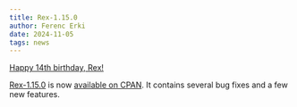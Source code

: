 ```yaml
---
title: Rex-1.15.0
author: Ferenc Erki
date: 2024-11-05
tags: news
---
```


[Happy 14th birthday, Rex!](https://github.com/RexOps/Rex/commit/cabbc6a8aa9eb2c0d9d3fc2439be51924edc3ff8)

[Rex-1.15.0](/docs/release_notes/1.15.0.html) is now [available on CPAN](https://metacpan.org/release/FERKI/Rex-1.15.0). It contains several bug fixes and a few new features.
